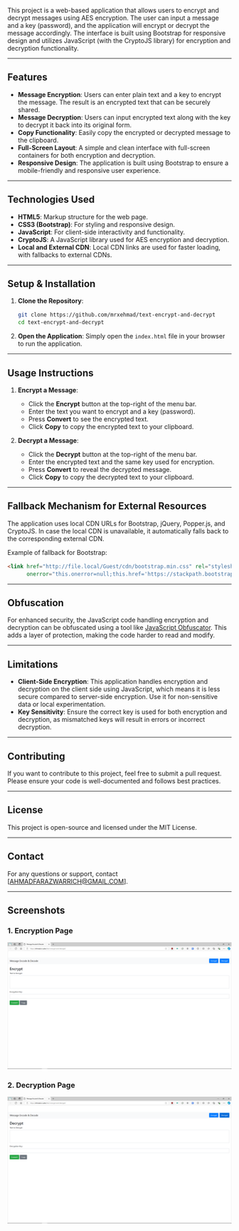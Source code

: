 This project is a web-based application that allows users to encrypt and decrypt messages using AES encryption. The user can input a message and a key (password), and the application will encrypt or decrypt the message accordingly. The interface is built using Bootstrap for responsive design and utilizes JavaScript (with the CryptoJS library) for encryption and decryption functionality.

---

## **Features**

- **Message Encryption**: Users can enter plain text and a key to encrypt the message. The result is an encrypted text that can be securely shared.
- **Message Decryption**: Users can input encrypted text along with the key to decrypt it back into its original form.
- **Copy Functionality**: Easily copy the encrypted or decrypted message to the clipboard.
- **Full-Screen Layout**: A simple and clean interface with full-screen containers for both encryption and decryption.
- **Responsive Design**: The application is built using Bootstrap to ensure a mobile-friendly and responsive user experience.

---

## **Technologies Used**

- **HTML5**: Markup structure for the web page.
- **CSS3 (Bootstrap)**: For styling and responsive design.
- **JavaScript**: For client-side interactivity and functionality.
- **CryptoJS**: A JavaScript library used for AES encryption and decryption.
- **Local and External CDN**: Local CDN links are used for faster loading, with fallbacks to external CDNs.

---

## **Setup & Installation**

1. **Clone the Repository**:
   ```bash
   git clone https://github.com/mrxehmad/text-encrypt-and-decrypt
   cd text-encrypt-and-decrypt
   ```

2. **Open the Application**:
   Simply open the `index.html` file in your browser to run the application.

---

## **Usage Instructions**

1. **Encrypt a Message**:
   - Click the **Encrypt** button at the top-right of the menu bar.
   - Enter the text you want to encrypt and a key (password).
   - Press **Convert** to see the encrypted text.
   - Click **Copy** to copy the encrypted text to your clipboard.

2. **Decrypt a Message**:
   - Click the **Decrypt** button at the top-right of the menu bar.
   - Enter the encrypted text and the same key used for encryption.
   - Press **Convert** to reveal the decrypted message.
   - Click **Copy** to copy the decrypted text to your clipboard.

---

## **Fallback Mechanism for External Resources**

The application uses local CDN URLs for Bootstrap, jQuery, Popper.js, and CryptoJS. In case the local CDN is unavailable, it automatically falls back to the corresponding external CDN.

Example of fallback for Bootstrap:
```html
<link href="http://file.local/Guest/cdn/bootstrap.min.css" rel="stylesheet" 
      onerror="this.onerror=null;this.href='https://stackpath.bootstrapcdn.com/bootstrap/4.5.2/css/bootstrap.min.css';">
```

---

## **Obfuscation**

For enhanced security, the JavaScript code handling encryption and decryption can be obfuscated using a tool like [JavaScript Obfuscator](https://javascriptobfuscator.com/). This adds a layer of protection, making the code harder to read and modify.

---

## **Limitations**

- **Client-Side Encryption**: This application handles encryption and decryption on the client side using JavaScript, which means it is less secure compared to server-side encryption. Use it for non-sensitive data or local experimentation.
- **Key Sensitivity**: Ensure the correct key is used for both encryption and decryption, as mismatched keys will result in errors or incorrect decryption.

---

## **Contributing**

If you want to contribute to this project, feel free to submit a pull request. Please ensure your code is well-documented and follows best practices.

---

## **License**

This project is open-source and licensed under the MIT License.

---

## **Contact**

For any questions or support, contact [AHMADFARAZWARRICH@GMAIL.COM].

---

## **Screenshots**

### 1. Encryption Page
![Encryption page screenshot](https://raw.githubusercontent.com/mrxehmad/text-encrypt-and-decrypt/refs/heads/main/1.png)

### 2. Decryption Page
![Decryption page screenshot](https://raw.githubusercontent.com/mrxehmad/text-encrypt-and-decrypt/refs/heads/main/2.png)
